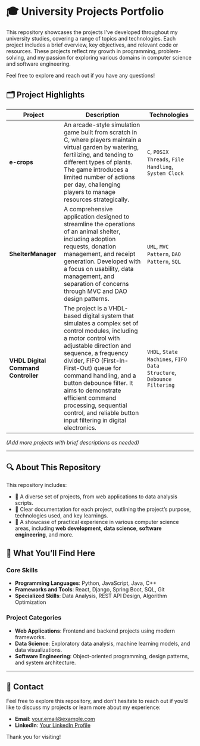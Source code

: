 # 🎓 University Projects Portfolio

This repository showcases the projects I've developed throughout my university studies, covering a range of topics and technologies. Each project includes a brief overview, key objectives, and relevant code or resources. These projects reflect my growth in programming, problem-solving, and my passion for exploring various domains in computer science and software engineering.

Feel free to explore and reach out if you have any questions!

## 🗂️ Project Highlights

| Project | Description | Technologies |
| ------- | ----------- | ------------ |
| **e-crops** | An arcade-style simulation game built from scratch in C, where players maintain a virtual garden by watering, fertilizing, and tending to different types of plants. The game introduces a limited number of actions per day, challenging players to manage resources strategically. | `C`, `POSIX Threads`, `File Handling`, `System Clock` |
| **ShelterManager** | A comprehensive application designed to streamline the operations of an animal shelter, including adoption requests, donation management, and receipt generation. Developed with a focus on usability, data management, and separation of concerns through MVC and DAO design patterns. | `UML`, `MVC Pattern`, `DAO Pattern`, `SQL` |
| **VHDL Digital Command Controller** | The project is a VHDL-based digital system that simulates a complex set of control modules, including a motor control with adjustable direction and sequence, a frequency divider, FIFO (First-In-First-Out) queue for command handling, and a button debounce filter. It aims to demonstrate efficient command processing, sequential control, and reliable button input filtering in digital electronics. | `VHDL`, `State Machines`, `FIFO Data Structure`, `Debounce Filtering` |

*(Add more projects with brief descriptions as needed)*

---

## 🔍 About This Repository

This repository includes:
- 📂 A diverse set of projects, from web applications to data analysis scripts.
- 📝 Clear documentation for each project, outlining the project’s purpose, technologies used, and key learnings.
- 🚀 A showcase of practical experience in various computer science areas, including **web development**, **data science**, **software engineering**, and more.

## 💼 What You’ll Find Here

### Core Skills
- **Programming Languages**: Python, JavaScript, Java, C++
- **Frameworks and Tools**: React, Django, Spring Boot, SQL, Git
- **Specialized Skills**: Data Analysis, REST API Design, Algorithm Optimization

### Project Categories
- **Web Applications**: Frontend and backend projects using modern frameworks.
- **Data Science**: Exploratory data analysis, machine learning models, and data visualizations.
- **Software Engineering**: Object-oriented programming, design patterns, and system architecture.

---

## 📧 Contact

Feel free to explore this repository, and don’t hesitate to reach out if you’d like to discuss my projects or learn more about my experience:

- **Email**: your.email@example.com
- **LinkedIn**: [Your LinkedIn Profile](https://www.linkedin.com/in/yourprofile)

Thank you for visiting!
